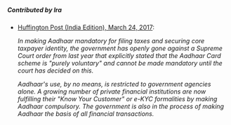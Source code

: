 ##### Contributed by Ira

* [Huffington Post (India Edition), March 24, 2017](https://archive.is/0qVYd):

  *In making Aadhaar mandatory for filing taxes and securing core taxpayer
   identity, the government has openly gone against a Supreme Court order
   from last year that explicitly stated that the Aadhaar Card scheme is
   "purely voluntary" and cannot be made mandatory until the court has
   decided on this.*

  *Aadhaar's use, by no means, is restricted to government agencies alone.
   A growing number of private financial institutions are now fulfilling
   their "Know Your Customer" or e-KYC formalities by making Aadhaar
   compulsory. The government is also in the process of making Aadhaar
   the basis of all financial transactions.*
